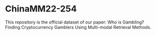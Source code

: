 # ChinaMM22-254
This repository is the official dataset of our paper: Who is Gambling? Finding Cryptocurrency Gamblers Using Multi-modal Retrieval Methods.
